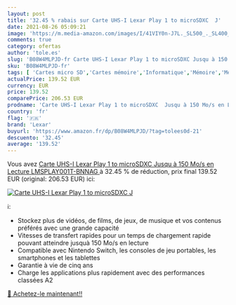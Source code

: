 ```yaml
---
layout: post
title: '32.45 % rabais sur Carte UHS-I Lexar Play 1 to microSDXC  J'
date: 2021-08-26 05:09:21
image: 'https://m.media-amazon.com/images/I/41VIY0n-J7L._SL500_._SL400_.jpg'
comments: true
category: ofertas
author: 'tole.es'
slug: 'B08W4MLPJD-fr Carte UHS-I Lexar Play 1 to microSDXC Jusqu à 150 Mo/s en...'
sku: 'B08W4MLPJD-fr'
tags: [ 'Cartes micro SD','Cartes mémoire','Informatique','Mémoire','Mémoire externe','lexar', ]
actualPrice: 139.52 EUR
currency: EUR
price: 139.52
comparePrice: 206.53 EUR
prodname: 'Carte UHS-I Lexar Play 1 to microSDXC  Jusqu à 150 Mo/s en Lecture  LMSPLAY001T-BNNAG '
country: 'fr'
flag: '🇫🇷'
brand: 'Lexar'
buyurl: 'https://www.amazon.fr/dp/B08W4MLPJD/?tag=tolees0d-21'
descuento: '32.45'
average: '139.52'
---
```


Vous avez [Carte UHS-I Lexar Play 1 to microSDXC  Jusqu à 150 Mo/s en Lecture  LMSPLAY001T-BNNAG ](https://www.amazon.fr/dp/B08W4MLPJD/?tag=tolees0d-21)  à  32.45 % de réduction, prix final  139.52 EUR (original: 206.53 EUR) ici:

[![Carte UHS-I Lexar Play 1 to microSDXC  J](https://m.media-amazon.com/images/I/41VIY0n-J7L._SL500_._SL400_.jpg)](https://www.amazon.fr/dp/B08W4MLPJD/?tag=tolees0d-21)

ℹ️:

- Stockez plus de vidéos, de films, de jeux, de musique et vos contenus préférés avec une grande capacité
- Vitesses de transfert rapides pour un temps de chargement rapide pouvant atteindre jusquà 150 Mo/s en lecture
- Compatible avec Nintendo Switch, les consoles de jeu portables, les smartphones et les tablettes
- Garantie à vie de cinq ans
- Charge les applications plus rapidement avec des performances classées A2

[🛒 Achetez-le maintenant!!](https://www.amazon.fr/dp/B08W4MLPJD/?tag=tolees0d-21)
